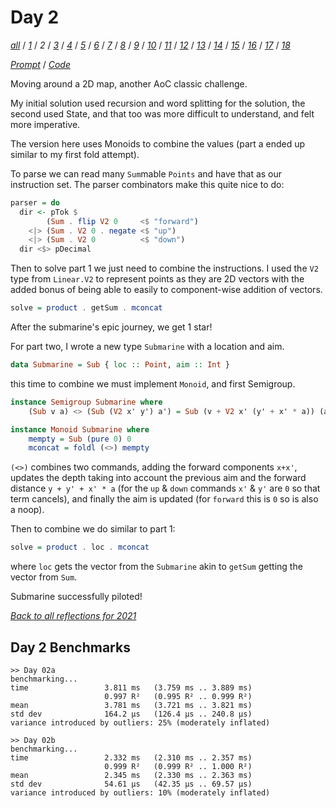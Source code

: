 Day 2
===

<!--
This section is generated and compiled by the build script at ./Build.hs from
the file `./reflections/day02.md`.  If you want to edit this, edit
that file instead!
-->

*[all][reflections]* / *[1][day01]* / *2* / *[3][day03]* / *[4][day04]* / *[5][day05]* / *[6][day06]* / *[7][day07]* / *[8][day08]* / *[9][day09]* / *[10][day10]* / *[11][day11]* / *[12][day12]* / *[13][day13]* / *[14][day14]* / *[15][day15]* / *[16][day16]* / *[17][day17]* / *[18][day18]*

[reflections]: https://github.com/egnwd/advent/blob/main/reflections.md
[day01]: https://github.com/egnwd/advent/blob/2021/reflections-out/day01.md
[day03]: https://github.com/egnwd/advent/blob/2021/reflections-out/day03.md
[day04]: https://github.com/egnwd/advent/blob/2021/reflections-out/day04.md
[day05]: https://github.com/egnwd/advent/blob/2021/reflections-out/day05.md
[day06]: https://github.com/egnwd/advent/blob/2021/reflections-out/day06.md
[day07]: https://github.com/egnwd/advent/blob/2021/reflections-out/day07.md
[day08]: https://github.com/egnwd/advent/blob/2021/reflections-out/day08.md
[day09]: https://github.com/egnwd/advent/blob/2021/reflections-out/day09.md
[day10]: https://github.com/egnwd/advent/blob/2021/reflections-out/day10.md
[day11]: https://github.com/egnwd/advent/blob/2021/reflections-out/day11.md
[day12]: https://github.com/egnwd/advent/blob/2021/reflections-out/day12.md
[day13]: https://github.com/egnwd/advent/blob/2021/reflections-out/day13.md
[day14]: https://github.com/egnwd/advent/blob/2021/reflections-out/day14.md
[day15]: https://github.com/egnwd/advent/blob/2021/reflections-out/day15.md
[day16]: https://github.com/egnwd/advent/blob/2021/reflections-out/day16.md
[day17]: https://github.com/egnwd/advent/blob/2021/reflections-out/day17.md
[day18]: https://github.com/egnwd/advent/blob/2021/reflections-out/day18.md

*[Prompt][d02p]* / *[Code][d02g]*

[d02p]: https://adventofcode.com/2021/day/2
[d02g]: https://github.com/egnwd/advent/blob/main/src/AOC/Challenge/Day02.hs

Moving around a 2D map, another AoC classic challenge.

My initial solution used recursion and word splitting for the solution,
the second used State, and that too was more difficult to understand, and felt more imperative.

The version here uses Monoids to combine the values (part a ended up similar to my first fold attempt).

To parse we can read many `Sum`mable `Points` and have that as our instruction set.
The parser combinators make this quite nice to do:

```haskell
parser = do
  dir <- pTok $
        (Sum . flip V2 0     <$ "forward")
    <|> (Sum . V2 0 . negate <$ "up")
    <|> (Sum . V2 0          <$ "down")
  dir <$> pDecimal
```

Then to solve part 1 we just need to combine the instructions.
I used the `V2` type from `Linear.V2` to represent points as they are 2D vectors with the added bonus of
being able to easily to component-wise addition of vectors.

```haskell
solve = product . getSum . mconcat
```

After the submarine's epic journey, we get 1 star!

For part two, I wrote a new type `Submarine` with a location and aim.

```haskell
data Submarine = Sub { loc :: Point, aim :: Int }
```

this time to combine we must implement `Monoid`, and first Semigroup.

```haskell
instance Semigroup Submarine where
    (Sub v a) <> (Sub (V2 x' y') a') = Sub (v + V2 x' (y' + x' * a)) (a + a')

instance Monoid Submarine where
    mempty = Sub (pure 0) 0
    mconcat = foldl (<>) mempty
```

`(<>)` combines two commands, adding the forward components `x+x'`,
updates the depth taking into account the previous aim and the forward distance
`y + y' + x' * a` (for the `up` & `down` commands `x'` & `y'` are `0` so that term cancels),
and finally the aim is updated (for `forward` this is `0` so is also a noop).

Then to combine we do similar to part 1:
```haskell
solve = product . loc . mconcat
```

where `loc` gets the vector from the `Submarine` akin to `getSum` getting the vector from `Sum`.

Submarine successfully piloted!


*[Back to all reflections for 2021][reflections]*

## Day 2 Benchmarks

```
>> Day 02a
benchmarking...
time                 3.811 ms   (3.759 ms .. 3.889 ms)
                     0.997 R²   (0.995 R² .. 0.999 R²)
mean                 3.781 ms   (3.721 ms .. 3.821 ms)
std dev              164.2 μs   (126.4 μs .. 240.8 μs)
variance introduced by outliers: 25% (moderately inflated)

>> Day 02b
benchmarking...
time                 2.332 ms   (2.310 ms .. 2.357 ms)
                     0.999 R²   (0.999 R² .. 1.000 R²)
mean                 2.345 ms   (2.330 ms .. 2.363 ms)
std dev              54.61 μs   (42.35 μs .. 69.57 μs)
variance introduced by outliers: 10% (moderately inflated)
```
